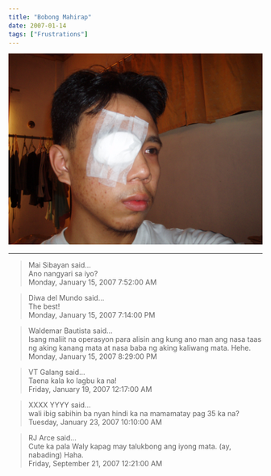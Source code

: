 ```yaml
---
title: "Bobong Mahirap"
date: 2007-01-14
tags: ["Frustrations"]
---
```


![Bobong Mahirap](bobong-mahirap.jpg#center "Bobong Mahirap")

---

> Mai Sibayan said...  
> Ano nangyari sa iyo?  
> Monday, January 15, 2007 7:52:00 AM 

> Diwa del Mundo said...  
> The best!  
> Monday, January 15, 2007 7:14:00 PM 

> Waldemar Bautista said...  
> Isang maliit na operasyon para alisin ang kung ano man ang nasa taas ng aking kanang mata at nasa baba ng aking kaliwang mata. Hehe.  
> Monday, January 15, 2007 8:29:00 PM 

> VT Galang said...  
> Taena kala ko lagbu ka na!  
> Friday, January 19, 2007 12:17:00 AM 

> XXXX YYYY said...  
> wali ibig sabihin ba nyan hindi ka na mamamatay pag 35 ka na?  
> Tuesday, January 23, 2007 10:10:00 AM 

> RJ Arce said...  
> Cute ka pala Waly kapag may talukbong ang iyong mata. (ay, nabading) Haha.  
> Friday, September 21, 2007 12:21:00 AM 